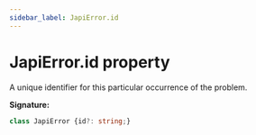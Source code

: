 ```yaml
---
sidebar_label: JapiError.id
---
```

# JapiError.id property

A unique identifier for this particular occurrence of the problem.

**Signature:**

```typescript
class JapiError {id?: string;}
```
